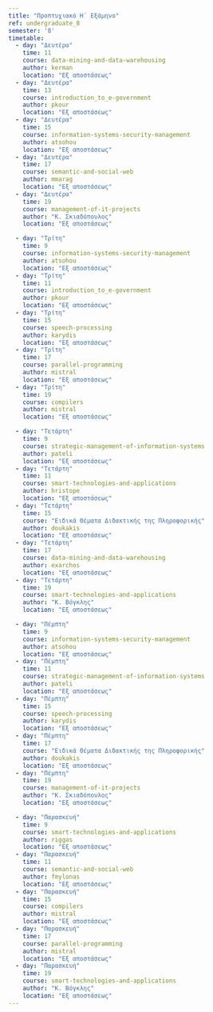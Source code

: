 ```yaml
---
title: "Προπτυχιακό Η΄ Εξάμηνο"
ref: undergraduate_8
semester: '8'
timetable:
  - day: "Δευτέρα"
    time: 11
    course: data-mining-and-data-warehousing
    author: kerman
    location: "Εξ αποστάσεως"
  - day: "Δευτέρα"
    time: 13
    course: introduction_to_e-government
    author: pkour
    location: "Εξ αποστάσεως"
  - day: "Δευτέρα"
    time: 15
    course: information-systems-security-management
    author: atsohou
    location: "Εξ αποστάσεως"
  - day: "Δευτέρα"
    time: 17
    course: semantic-and-social-web
    author: mmarag
    location: "Εξ αποστάσεως"
  - day: "Δευτέρα"
    time: 19
    course: management-of-it-projects
    author: "Κ. Σκιαδόπουλος"
    location: "Εξ αποστάσεως"

  - day: "Τρίτη"
    time: 9
    course: information-systems-security-management
    author: atsohou
    location: "Εξ αποστάσεως"
  - day: "Τρίτη"
    time: 11
    course: introduction_to_e-government
    author: pkour
    location: "Εξ αποστάσεως"
  - day: "Τρίτη"
    time: 15
    course: speech-processing
    author: karydis
    location: "Εξ αποστάσεως"
  - day: "Τρίτη"
    time: 17
    course: parallel-programming
    author: mistral
    location: "Εξ αποστάσεως"
  - day: "Τρίτη"
    time: 19
    course: compilers
    author: mistral
    location: "Εξ αποστάσεως"

  - day: "Τετάρτη"
    time: 9
    course: strategic-management-of-information-systems
    author: pateli
    location: "Εξ αποστάσεως"
  - day: "Τετάρτη"
    time: 11
    course: smart-technologies-and-applications
    author: hristope
    location: "Εξ αποστάσεως"
  - day: "Τετάρτη"
    time: 15
    course: "Ειδικά Θέματα Διδακτικής της Πληροφορικής"
    author: doukakis
    location: "Εξ αποστάσεως"
  - day: "Τετάρτη"
    time: 17
    course: data-mining-and-data-warehousing
    author: exarchos
    location: "Εξ αποστάσεως"
  - day: "Τετάρτη"
    time: 19
    course: smart-technologies-and-applications
    author: "Κ. Βόγκλης"
    location: "Εξ αποστάσεως"

  - day: "Πέμπτη"
    time: 9
    course: information-systems-security-management
    author: atsohou
    location: "Εξ αποστάσεως"
  - day: "Πέμπτη"
    time: 11
    course: strategic-management-of-information-systems
    author: pateli
    location: "Εξ αποστάσεως"
  - day: "Πέμπτη"
    time: 15
    course: speech-processing
    author: karydis
    location: "Εξ αποστάσεως"
  - day: "Πέμπτη"
    time: 17
    course: "Ειδικά Θέματα Διδακτικής της Πληροφορικής"
    author: doukakis
    location: "Εξ αποστάσεως"
  - day: "Πέμπτη"
    time: 19
    course: management-of-it-projects
    author: "Κ. Σκιαδόπουλος"
    location: "Εξ αποστάσεως"

  - day: "Παρασκευή"
    time: 9
    course: smart-technologies-and-applications
    author: riggas
    location: "Εξ αποστάσεως"
  - day: "Παρασκευή"
    time: 11
    course: semantic-and-social-web
    author: fmylonas
    location: "Εξ αποστάσεως"
  - day: "Παρασκευή"
    time: 15
    course: compilers
    author: mistral
    location: "Εξ αποστάσεως"
  - day: "Παρασκευή"
    time: 17
    course: parallel-programming
    author: mistral
    location: "Εξ αποστάσεως"
  - day: "Παρασκευή"
    time: 19
    course: smart-technologies-and-applications
    author: "Κ. Βόγκλης"
    location: "Εξ αποστάσεως"
---
```

